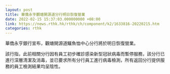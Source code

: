 ```yaml
---
layout: post
title: 華僑永亨觀塘開源道分行明日恢復營業
date: 2022-02-15 15:37:03.000000000 +08:00
link: https://news.rthk.hk/rthk/ch/component/k2/1633816-20220215.htm
categories: rthk
---
```


華僑永亨銀行宣布，觀塘開源道鱷魚恤中心分行將於明日恢復營業。

該行指，此前相關分行因有員工初步確診感染新型冠狀病毒而暫停服務，該分行已進行深層清潔及消毒，並已要求所有分行員工進行病毒檢測，所有返回分行提供服務的員工檢測結果均呈陰性。
